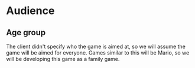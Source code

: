 # Audience

## Age group

The client didn't specify who the game is aimed at, so we will assume the game will be aimed for everyone.
Games similar to this will be Mario, so we will be developing this game as a family game.
